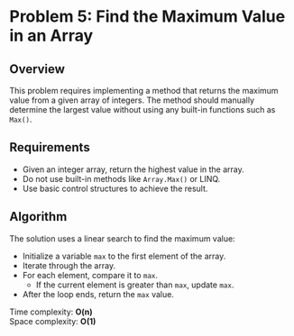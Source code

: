 # Problem 5: Find the Maximum Value in an Array

## Overview
This problem requires implementing a method that returns the maximum value from a given array of integers. The method should manually determine the largest value without using any built-in functions such as `Max()`.

## Requirements
- Given an integer array, return the highest value in the array.
- Do not use built-in methods like `Array.Max()` or LINQ.
- Use basic control structures to achieve the result.

## Algorithm
The solution uses a linear search to find the maximum value:

- Initialize a variable `max` to the first element of the array.
- Iterate through the array.
- For each element, compare it to `max`.
  - If the current element is greater than `max`, update `max`.
- After the loop ends, return the `max` value.

Time complexity: **O(n)**  
Space complexity: **O(1)**


